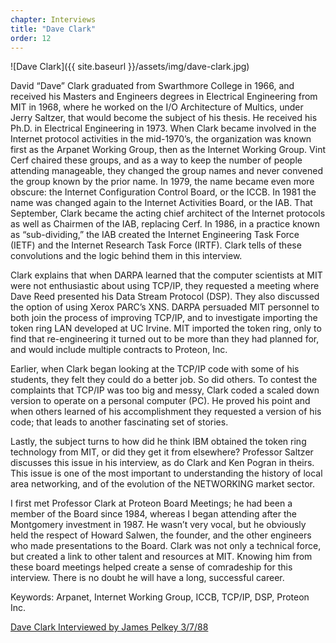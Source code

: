 ```yaml
---
chapter: Interviews
title: "Dave Clark"
order: 12
---
```


![Dave Clark]({{ site.baseurl }}/assets/img/dave-clark.jpg)

David “Dave” Clark graduated from Swarthmore College in 1966, and received his Masters and Engineers degrees in Electrical Engineering from MIT in 1968, where he worked on the I/O Architecture of Multics, under Jerry Saltzer, that would become the subject of his thesis. He received his Ph.D. in Electrical Engineering in 1973. When Clark became involved in the Internet protocol activities in the mid-1970’s, the organization was known first as the Arpanet Working Group, then as the Internet Working Group. Vint Cerf chaired these groups, and as a way to keep the number of people attending manageable, they changed the group names and never convened the group known by the prior name. In 1979, the name became even more obscure: the Internet Configuration Control Board, or the ICCB. In 1981 the name was changed again to the Internet Activities Board, or the IAB. That September, Clark became the acting chief architect of the Internet protocols as well as Chairmen of the IAB, replacing Cerf. In 1986, in a practice known as “sub-dividing,” the IAB created the Internet Engineering Task Force (IETF) and the Internet Research Task Force (IRTF). Clark tells of these convolutions and the logic behind them in this interview.

Clark explains that when DARPA learned that the computer scientists at MIT were not enthusiastic about using TCP/IP, they requested a meeting where Dave Reed presented his Data Stream Protocol (DSP). They also discussed the option of using Xerox PARC’s XNS. DARPA persuaded MIT personnel to both join the process of improving TCP/IP, and to investigate importing the token ring LAN developed at UC Irvine. MIT imported the token ring, only to find that re-engineering it turned out to be more than they had planned for, and would include multiple contracts to Proteon, Inc.

Earlier, when Clark began looking at the TCP/IP code with some of his students, they felt they could do a better job. So did others. To contest the complaints that TCP/IP was too big and messy, Clark coded a scaled down version to operate on a personal computer (PC). He proved his point and when others learned of his accomplishment they requested a version of his code; that leads to another fascinating set of stories.

Lastly, the subject turns to how did he think IBM obtained the token ring technology from MIT, or did they get it from elsewhere? Professor Saltzer discusses this issue in his interview, as do Clark and Ken Pogran in theirs. This issue is one of the most important to understanding the history of local area networking, and of the evolution of the NETWORKING market sector.

I first met Professor Clark at Proteon Board Meetings; he had been a member of the Board since 1984, whereas I began attending after the Montgomery investment in 1987. He wasn’t very vocal, but he obviously held the respect of Howard Salwen, the founder, and the other engineers who made presentations to the Board. Clark was not only a technical force, but created a link to other talent and resources at MIT. Knowing him from these board meetings helped create a sense of comradeship for this interview. There is no doubt he will have a long, successful career.

Keywords: Arpanet, Internet Working Group, ICCB, TCP/IP, DSP, Proteon Inc.

[Dave Clark Interviewed by James Pelkey 3/7/88](https://archive.computerhistory.org/resources/access/text/2018/02/102738738-05-01-acc.pdf)
